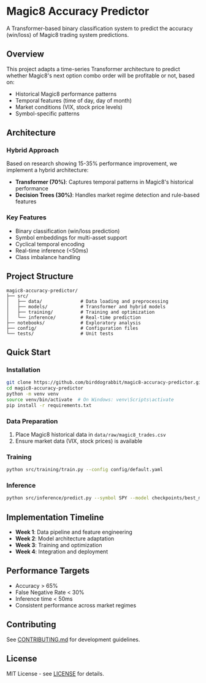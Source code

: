 # Magic8 Accuracy Predictor

A Transformer-based binary classification system to predict the accuracy (win/loss) of Magic8 trading system predictions.

## Overview

This project adapts a time-series Transformer architecture to predict whether Magic8's next option combo order will be profitable or not, based on:
- Historical Magic8 performance patterns
- Temporal features (time of day, day of month)
- Market conditions (VIX, stock price levels)
- Symbol-specific patterns

## Architecture

### Hybrid Approach
Based on research showing 15-35% performance improvement, we implement a hybrid architecture:
- **Transformer (70%)**: Captures temporal patterns in Magic8's historical performance
- **Decision Trees (30%)**: Handles market regime detection and rule-based features

### Key Features
- Binary classification (win/loss prediction)
- Symbol embeddings for multi-asset support
- Cyclical temporal encoding
- Real-time inference (<50ms)
- Class imbalance handling

## Project Structure

```
magic8-accuracy-predictor/
├── src/
│   ├── data/              # Data loading and preprocessing
│   ├── models/            # Transformer and hybrid models
│   ├── training/          # Training and optimization
│   └── inference/         # Real-time prediction
├── notebooks/             # Exploratory analysis
├── config/                # Configuration files
└── tests/                 # Unit tests
```

## Quick Start

### Installation
```bash
git clone https://github.com/birddograbbit/magic8-accuracy-predictor.git
cd magic8-accuracy-predictor
python -m venv venv
source venv/bin/activate  # On Windows: venv\Scripts\activate
pip install -r requirements.txt
```

### Data Preparation
1. Place Magic8 historical data in `data/raw/magic8_trades.csv`
2. Ensure market data (VIX, stock prices) is available

### Training
```bash
python src/training/train.py --config config/default.yaml
```

### Inference
```bash
python src/inference/predict.py --symbol SPY --model checkpoints/best_model.pth
```

## Implementation Timeline

- **Week 1**: Data pipeline and feature engineering
- **Week 2**: Model architecture adaptation
- **Week 3**: Training and optimization
- **Week 4**: Integration and deployment

## Performance Targets

- Accuracy > 65%
- False Negative Rate < 30%
- Inference time < 50ms
- Consistent performance across market regimes

## Contributing

See [CONTRIBUTING.md](CONTRIBUTING.md) for development guidelines.

## License

MIT License - see [LICENSE](LICENSE) for details.
